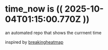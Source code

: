 # time_now is (( 2025-10-04T01:15:00.770Z ))

an automated repo that shows the currnent time

inspired by [breakingheatmap](https://github.com/breakingheatmap/breakingheatmap)